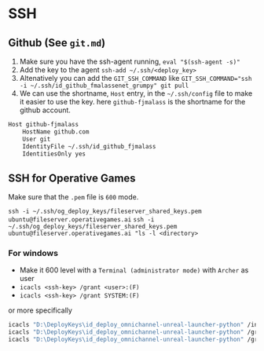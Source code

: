 # SSH

## Github (See `git.md`)

1. Make sure you have the ssh-agent running, `eval "$(ssh-agent -s)"`
2. Add the key to the agent `ssh-add ~/.ssh/<deploy_key>`
3. Altenatively you can add the `GIT_SSH_COMMAND` like
`GIT_SSH_COMMAND="ssh -i ~/.ssh/id_github_fmalassenet_grumpy" git pull`
4. We can use the shortname, `Host` entry, in the `~/.ssh/config` file to make
it easier to use the key. here `github-fjmalass` is the shortname for the
github account.

``` bash
Host github-fjmalass
	HostName github.com
	User git
	IdentityFile ~/.ssh/id_github_fjmalass
	IdentitiesOnly yes
```

## SSH for Operative Games

Make sure that the `.pem` file is `600` mode.

<!-- `ssh -i ~/.ssh/og_deploy_keys/fileserver_shared_keys.pem ubuntu@ec2-18-191-228-100.us-east-2.compute.amazonaws.com` -->
`ssh -i ~/.ssh/og_deploy_keys/fileserver_shared_keys.pem ubuntu@fileserver.operativegames.ai`
`ssh -i ~/.ssh/og_deploy_keys/fileserver_shared_keys.pem ubuntu@fileserver.operativegames.ai "ls -l <directory>`

### For windows

- Make it 600 level with a `Terminal (administrator mode)` with `Archer` as user
- `icacls <ssh-key> /grant <user>:(F)`
- `icacls <ssh-key> /grant SYSTEM:(F)`

or more specifically

``` bash
icacls "D:\DeployKeys\id_deploy_omnichannel-unreal-launcher-python" /inheritance:r
icacls "D:\DeployKeys\id_deploy_omnichannel-unreal-launcher-python" /grant Archer:(F)
icacls "D:\DeployKeys\id_deploy_omnichannel-unreal-launcher-python" /grant SYSTEM:(F)

